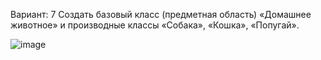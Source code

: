 Вариант: 7
Создать базовый класс (предметная область) «Домашнее животное» и производные классы «Собака», «Кошка», «Попугай».

![image](https://github.com/Yaroslavlazarenko/PPP_lab5/assets/93127105/a47ef788-e21a-4643-ba70-d7f7756d5ed8)

